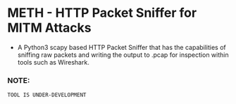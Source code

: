 # METH - HTTP Packet Sniffer for MITM Attacks

- A Python3 scapy based HTTP Packet Sniffer that has the capabilities of sniffing raw packets and writing the output to .pcap for inspection within tools such as Wireshark.

### NOTE:
```
TOOL IS UNDER-DEVELOPMENT
```
